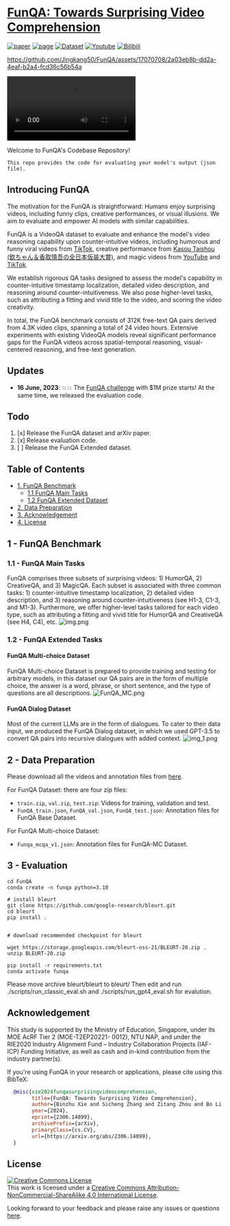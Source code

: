# [FunQA: Towards Surprising Video Comprehension](https://funqa-benchmark.github.io/)


[![paper](https://img.shields.io/badge/cs.CV-2306.14899-b31b1b?logo=arxiv&logoColor=red)](https://arxiv.org/abs/2306.14899)
[![page](https://img.shields.io/badge/Project_Page-FunQA-orange)](https://funqa-benchmark.github.io/)
[![Dataset](https://img.shields.io/badge/Dataset-Download-blue)](https://huggingface.co/datasets/fesvhtr/FunQA)
[![Youtube](https://badges.aleen42.com/src/youtube.svg)](https://youtu.be/Uh6A4h-Nm78)
[![Bilibili](https://img.shields.io/badge/Bilibili-Watch-pink)](https://www.bilibili.com/video/BV1Ch411N7bD/?share_source=copy_web&vd_source=dbe610f9a7910f3eae7ae2bf5aa6a8e2)
</br>




https://github.com/Jingkang50/FunQA/assets/17070708/2a03eb8b-dd2a-4eaf-b2a4-fcd36c56b54a

<video controls>
  <source src="[https://github.com/Jingkang50/FunQA/assets/17070708/2a03eb8b-dd2a-4eaf-b2a4-fcd36c56b54a](https://github.com/Jingkang50/FunQA/assets/17070708/2a03eb8b-dd2a-4eaf-b2a4-fcd36c56b54a)" type="video/mp4">
Your browser does not support the video tag.
</video>

Welcome to FunQA's Codebase Repository!

```
This repo provides the code for evaluating your model's output (json file).
```

## Introducing FunQA
The motivation for the FunQA is straightforward: Humans enjoy surprising videos, including funny clips, creative performances, or visual illusions. We aim to evaluate and empower AI models with similar capabilities.

FunQA is a VideoQA dataset to evaluate and enhance the model's video reasoning capability upon counter-intuitive videos, including humorous and funny viral videos from [TikTok](https://www.tiktok.com/@funnyvideosvf?is_from_webapp=1&sender_device=pc), creative performance from [Kasou Taishou (欽ちゃん＆香取慎吾の全日本仮装大賞)](https://en.wikipedia.org/wiki/Kasou_Taishou), and magic videos from [YouTube](https://www.youtube.com/playlist?list=PLnlST2lBA34vHH_8rNvTFYvJ7e5IT0pHm) and [TikTok](https://www.tiktok.com/@magicsingh?is_from_webapp=1&sender_device=pc).

We establish rigorous QA tasks designed to assess the model's capability in counter-intuitive timestamp localization, detailed video description, and reasoning around counter-intuitiveness. We also pose higher-level tasks, such as attributing a fitting and vivid title to the video, and scoring the video creativity.

In total, the FunQA benchmark consists of 312K free-text QA pairs derived from 4.3K video clips, spanning a total of 24 video hours.
Extensive experiments with existing VideoQA models reveal significant performance gaps for the FunQA videos across spatial-temporal reasoning, visual-centered reasoning, and free-text generation.

## Updates
- **16 June, 2023**: :boom::boom: The [FunQA challenge](https://iacc.pazhoulab-huangpu.com/contestdetail?id=64af50154a0ed647faca623a&award=1,000,000) with $1M prize starts! At the same time, we released the evaluation code.


## Todo

1. [x] Release the FunQA dataset and arXiv paper.
2. [x] Release evaluation code.
3. [ ] Release the FunQA Extended dataset.

## Table of Contents

- [1. FunQA Benchmark](#1---funqa-benchmark)
    * [1.1 FunQA Main Tasks](#11---funqa-main-tasks)
    * [1.2 FunQA Extended Dataset](#12---funqa-extended-tasks)
- [2. Data Preparation](#2---data-preparation)
- [3. Acknowledgement](#acknowledgement)
- [4. License](#license)

## 1 - FunQA Benchmark

### 1.1 - FunQA Main Tasks
FunQA comprises three subsets of surprising videos: 1) HumorQA, 2) CreativeQA, and 3) MagicQA. Each subset is associated with three common tasks: 1) counter-intuitive timestamp localization, 2) detailed video description, and 3) reasoning around counter-intuitiveness (see H1-3, C1-3, and M1-3). Furthermore, we offer higher-level tasks tailored for each video type, such as attributing a fitting and vivid title for HumorQA and CreativeQA (see H4, C4), etc.
![img.png](assets/main.png)

### 1.2 - FunQA Extended Tasks

#### FunQA Multi-choice Dataset
FunQA Multi-choice Dataset is prepared to provide training and testing for arbitrary models, in this dataset our QA pairs are in the form of multiple choice, the answer is a word, phrase, or short sentence, and the type of questions are all descriptions.
![FunQA_MC.png](assets/FunQA_MC.png)

#### FunQA Dialog Dataset

Most of the current LLMs are in the form of dialogues. To cater to their data input, we produced the FunQA Dialog dataset, in which we used GPT-3.5 to convert QA pairs into recursive dialogues with added context.
![img_1.png](assets/FunQA_dia.png)


## 2 - Data Preparation

Please download all the videos and annotation files from [here](https://huggingface.co/datasets/fesvhtr/FunQA).

For FunQA Dataset: there are four zip files:

- `train.zip`, `val.zip`, `test.zip`: Videos for training, validation and test.
- `FunQA_train.json`, `FunQA_val.json`, `FunQA_test.json`: Annotation files for FunQA Base Dataset.

For FunQA Multi-choice Dataset:  
- `Funqa_mcqa_v1.json`: Annotation files for FunQA-MC Dataset.

## 3 - Evaluation
```
cd FunQA
conda create -n funqa python=3.10

# install bleurt
git clone https://github.com/google-research/bleurt.git
cd bleurt
pip install .


# download recommended checkpoint for bleurt

wget https://storage.googleapis.com/bleurt-oss-21/BLEURT-20.zip .
unzip BLEURT-20.zip

pip install -r requirements.txt
conda activate funqa
```

Please move archive bleurt/bleurt to bleurt/
Then edit and run ./scripts/run_classic_eval.sh and ./scripts/run_gpt4_eval.sh for evalution.
## Acknowledgement

This study is supported by the Ministry of Education, Singapore, under its MOE AcRF Tier 2 (MOE-T2EP20221- 0012), NTU
NAP, and under the RIE2020 Industry Alignment Fund – Industry Collaboration Projects (IAF-ICP) Funding Initiative, as
well as cash and in-kind contribution from the industry partner(s).

If you're using FunQA in your research or applications, please cite using this BibTeX:
```bibtex
  @misc{xie2024funqasurprisingvideocomprehension,
        title={FunQA: Towards Surprising Video Comprehension}, 
        author={Binzhu Xie and Sicheng Zhang and Zitang Zhou and Bo Li and Yuanhan Zhang and Jack Hessel and Jingkang Yang and Ziwei Liu},
        year={2024},
        eprint={2306.14899},
        archivePrefix={arXiv},
        primaryClass={cs.CV},
        url={https://arxiv.org/abs/2306.14899}, 
  }
```

## License
<a rel="license" href="http://creativecommons.org/licenses/by-nc-sa/4.0/"><img alt="Creative Commons License" style="border-width:0" src="https://i.creativecommons.org/l/by-nc-sa/4.0/80x15.png" /></a><br />This work is licensed under a <a rel="license" href="http://creativecommons.org/licenses/by-nc-sa/4.0/">Creative Commons Attribution-NonCommercial-ShareAlike 4.0 International License</a>.


Looking forward to your feedback and please raise any issues or questions [here](https://github.com/Jingkang50/FunQA/issues).
